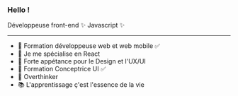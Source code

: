 ### Hello ! 


Développeuse front-end ✨ Javascript ✨

___________

- 🔭 Formation développeuse web et web mobile   ✅
- 🌱 Je me spécialise en React
- 🔀 Forte appétance pour le Design et l'UX/UI
- 🔭 Formation Conceptrice UI ✅
- 💭 Overthinker
- 📚 L'apprentissage ç'est l'essence de la vie



